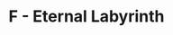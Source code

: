 ---
contest: FINDIT
year: 2021
round: Trial
problem: F
title: F - Eternal Labyrinth
pdf: /contests/FINDIT/2021/Trial/F - Eternal Labyrinth.pdf
---